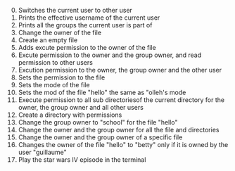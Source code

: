 0. Switches the current user to other user
1. Prints the effective username of the current user
2. Prints all the groups the current user is part of
3. Change the owner of the file
4. Create an empty file
5. Adds excute permission to the owner of the file
6. Excute permission to the owner and the group owner, and read permission to other users
7. Excution permission to the owner, the group owner and the other user 
8. Sets the permission to the file
9. Sets the mode of the file
10. Sets the mod of the file "hello" the same as "olleh's mode
11. Execute permission to all sub directoriesof the current directory for the owner, the group owner and all other users
12. Create a directory with permissions
13. Change the group owner to "school" for the file "hello"
14. Change the owner and the group owner for all the file and directories
15. Change the owner and the group owner of a specific file
16. Changes the owner of the file "hello" to "betty" only if it is owned by the user "guillaume"
17. Play the star wars IV episode in the terminal
